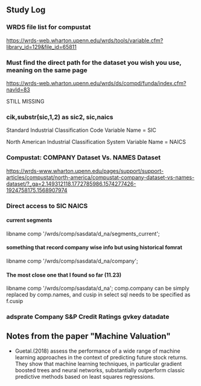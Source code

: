 ## Study Log
### WRDS file list for compustat
https://wrds-web.wharton.upenn.edu/wrds/tools/variable.cfm?library_id=129&file_id=65811
### Must find the direct path for the dataset you wish you use, meaning on the same page
https://wrds-web.wharton.upenn.edu/wrds/ds/compd/funda/index.cfm?navId=83

STILL MISSING
### cik,substr(sic,1,2) as sic2, sic,naics
Standard Industrial Classification Code
Variable Name = SIC

North American Industrial Classification System
Variable Name = NAICS

### Compustat: COMPANY Dataset Vs. NAMES Dataset
https://wrds-www.wharton.upenn.edu/pages/support/support-articles/compustat/north-america/compustat-company-dataset-vs-names-dataset/?_ga=2.149312118.1772785986.1574277426-1924758175.1568907974

### Direct access to SIC NAICS
#### current segments
libname comp '/wrds/comp/sasdata/d_na/segments_current';
#### something that record company wise info but using historical fomrat
libname comp '/wrds/comp/sasdata/d_na/company';
#### The most close one that I found so far (11.23)
libname comp '/wrds/comp/sasdata/d_na';
comp.company can be simply replaced by comp.names, and cusip in select sql needs to be specified as f.cusip

### adsprate Company S&P Credit Ratings gvkey datadate 

## Notes from the paper "Machine Valuation"
- Guetal.(2018) assess the performance of a wide range of machine learning approaches in the context of predicting future stock returns. They show that machine learning techniques, in particular gradient boosted trees and neural networks, substantially outperform classic predictive methods based on least squares regressions.




